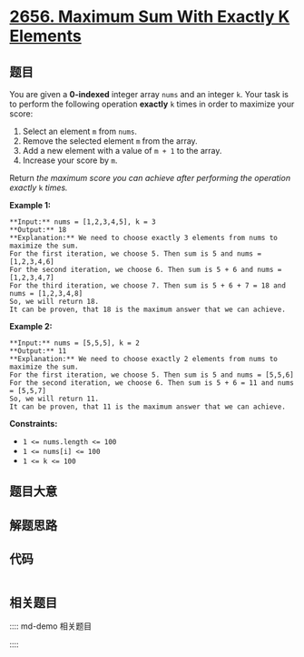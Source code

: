 # [2656. Maximum Sum With Exactly K Elements ](https://leetcode.com/problems/maximum-sum-with-exactly-k-elements)

## 题目

You are given a **0-indexed** integer array `nums` and an integer `k`. Your
task is to perform the following operation **exactly** `k` times in order to
maximize your score:

  1. Select an element `m` from `nums`.
  2. Remove the selected element `m` from the array.
  3. Add a new element with a value of `m + 1` to the array.
  4. Increase your score by `m`.

Return _the maximum score you can achieve after performing the operation
exactly_ `k` _times._



**Example 1:**

    
    
    **Input:** nums = [1,2,3,4,5], k = 3
    **Output:** 18
    **Explanation:** We need to choose exactly 3 elements from nums to maximize the sum.
    For the first iteration, we choose 5. Then sum is 5 and nums = [1,2,3,4,6]
    For the second iteration, we choose 6. Then sum is 5 + 6 and nums = [1,2,3,4,7]
    For the third iteration, we choose 7. Then sum is 5 + 6 + 7 = 18 and nums = [1,2,3,4,8]
    So, we will return 18.
    It can be proven, that 18 is the maximum answer that we can achieve.
    

**Example 2:**

    
    
    **Input:** nums = [5,5,5], k = 2
    **Output:** 11
    **Explanation:** We need to choose exactly 2 elements from nums to maximize the sum.
    For the first iteration, we choose 5. Then sum is 5 and nums = [5,5,6]
    For the second iteration, we choose 6. Then sum is 5 + 6 = 11 and nums = [5,5,7]
    So, we will return 11.
    It can be proven, that 11 is the maximum answer that we can achieve.
    



**Constraints:**

  * `1 <= nums.length <= 100`
  * `1 <= nums[i] <= 100`
  * `1 <= k <= 100`




## 题目大意

## 解题思路

## 代码

```javascript

```

## 相关题目

:::: md-demo 相关题目

::::
